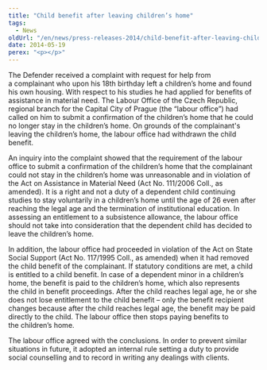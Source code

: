 ```yaml
---
title: "Child benefit after leaving children’s home"
tags:
  - News
oldUrl: "/en/news/press-releases-2014/child-benefit-after-leaving-childrens-home/"
date: 2014-05-19
perex: "<p></p>"
---
```


<!-- imported from the old website -->

<p>The Defender received a complaint with request for help from a complainant who upon his 18th birthday left a children’s home and found his own housing. With respect to his studies he had applied for benefits of assistance in material need. The Labour Office of the Czech Republic, regional branch for the Capital City of Prague (the “labour office”) had called on him to submit a confirmation of the children’s home that he could no longer stay in the children’s home. On grounds of the complainant's leaving the children’s home, the labour office had withdrawn the child benefit.</p><p>An inquiry into the complaint showed that the requirement of the labour office to submit a confirmation of the children’s home that the complainant could not stay in the children’s home was unreasonable and in violation of the Act on Assistance in Material Need (Act No. 111/2006 Coll., as amended). It is a right and not a duty of a dependent child continuing studies to stay voluntarily in a children’s home until the age of 26 even after reaching the legal age and the termination of institutional education. In assessing an entitlement to a subsistence allowance, the labour office should not take into consideration that the dependent child has decided to leave the children’s home.</p><p>In addition, the labour office had proceeded in violation of the Act on State Social Support (Act No. 117/1995 Coll., as amended) when it had removed the child benefit of the complainant. If statutory conditions are met, a child is entitled to a child benefit. In case of a dependent minor in a children’s home, the benefit is paid to the children’s home, which also represents the child in benefit proceedings. After the child reaches legal age, he or she does not lose entitlement to the child benefit – only the benefit recipient changes because after the child reaches legal age, the benefit may be paid directly to the child. The labour office then stops paying benefits to the children’s home.</p>The labour office agreed with the conclusions. In order to prevent similar situations in future, it adopted an internal rule setting a duty to provide social counselling and to record in writing any dealings with clients.
